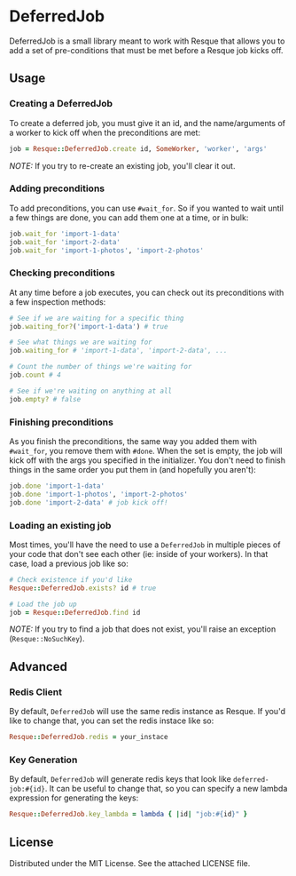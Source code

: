 # DeferredJob

DeferredJob is a small library meant to work with Resque that allows you to add
a set of pre-conditions that must be met before a Resque job kicks off.

## Usage

### Creating a DeferredJob

To create a deferred job, you must give it an id, and the name/arguments
of a worker to kick off when the preconditions are met:

``` ruby
job = Resque::DeferredJob.create id, SomeWorker, 'worker', 'args'
```

_NOTE:_ If you try to re-create an existing job, you'll clear it out.

### Adding preconditions

To add preconditions, you can use `#wait_for`.  So if you wanted to wait until
a few things are done, you can add them one at a time, or in bulk:

``` ruby
job.wait_for 'import-1-data'
job.wait_for 'import-2-data'
job.wait_for 'import-1-photos', 'import-2-photos'
```

### Checking preconditions

At any time before a job executes, you can check out its preconditions with
a few inspection methods:

``` ruby
# See if we are waiting for a specific thing
job.waiting_for?('import-1-data') # true

# See what things we are waiting for
job.waiting_for # 'import-1-data', 'import-2-data', ...

# Count the number of things we're waiting for
job.count # 4

# See if we're waiting on anything at all
job.empty? # false
```

### Finishing preconditions

As you finish the preconditions, the same way you added them with `#wait_for`,
you remove them with `#done`.  When the set is empty, the job will kick
off with the args you specified in the initializer.  You don't need
to finish things in the same order you put them in (and hopefully you
aren't):

``` ruby
job.done 'import-1-data'
job.done 'import-1-photos', 'import-2-photos'
job.done 'import-2-data' # job kick off!
```

### Loading an existing job

Most times, you'll have the need to use a `DeferredJob` in multiple
pieces of your code that don't see each other (ie: inside of your workers).
In that case, load a previous job like so:

``` ruby
# Check existence if you'd like
Resque::DeferredJob.exists? id # true

# Load the job up
job = Resque::DeferredJob.find id
```

_NOTE:_ If you try to find a job that does not exist, you'll raise an
exception (`Resque::NoSuchKey`).

## Advanced

### Redis Client

By default, `DeferredJob` will use the same redis instance as Resque.
If you'd like to change that, you can set the redis instace like so:

``` ruby
Resque::DeferredJob.redis = your_instace
```

### Key Generation

By default, `DeferredJob` will generate redis keys that look
like `deferred-job:#{id}`.  It can be useful to change that, so you can
specify a new lambda expression for generating the keys:

``` ruby
Resque::DeferredJob.key_lambda = lambda { |id| "job:#{id}" }
```

## License

Distributed under the MIT License.  See the attached LICENSE file.

